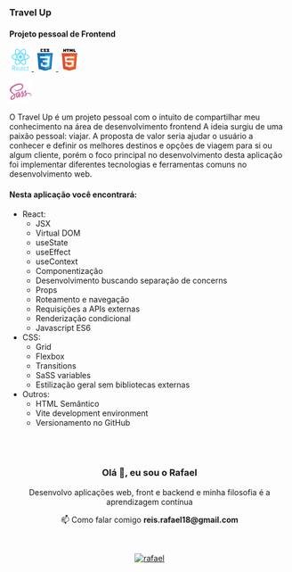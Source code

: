 <h3 align="left">Travel Up</h3>

<h4 align="left">Projeto pessoal de Frontend </h4>
<a href="https://reactjs.org/" target="_blank" rel="noreferrer"> <img src="https://raw.githubusercontent.com/devicons/devicon/master/icons/react/react-original-wordmark.svg" alt="react" width="40" height="40"/> </a><a href="https://www.w3schools.com/css/" target="_blank" rel="noreferrer"> <img src="https://raw.githubusercontent.com/devicons/devicon/master/icons/css3/css3-original-wordmark.svg" alt="css3" width="40" height="40"/> </a> <a href="https://www.w3.org/html/" target="_blank" rel="noreferrer"> <img src="https://raw.githubusercontent.com/devicons/devicon/master/icons/html5/html5-original-wordmark.svg" alt="html5" width="40" height="40"/> </a> </p><a href="https://sass-lang.com" target="_blank" rel="noreferrer"> <img src="https://raw.githubusercontent.com/devicons/devicon/master/icons/sass/sass-original.svg" alt="sass" width="40" height="40"/> </a> </p>

<p align="left"> O Travel Up é um projeto pessoal com o intuito de compartilhar meu conhecimento na área de desenvolvimento frontend
A ideia surgiu de uma paixão pessoal: viajar. A proposta de valor seria ajudar o usuário a conhecer e definir os melhores
destinos e opções de viagem para si ou algum cliente, porém o foco principal no desenvolvimento desta aplicação foi implementar
diferentes tecnologias e ferramentas comuns no desenvolvimento web.</p>

<h4 align="left">Nesta aplicação você encontrará:</h4>
<ul>
  <li>React:
<ul>
<li>JSX</li>
<li>Virtual DOM</li>
<li>useState</li>
<li>useEffect</li>
<li>useContext</li>
<li>Componentização</li>
<li>Desenvolvimento buscando separação de concerns</li>
<li>Props</li>
<li>Roteamento e navegação</li>
<li>Requisições a APIs externas</li>
<li>Renderização condicional</li>
<li>Javascript ES6</li>
</ul>
</li>

<li>CSS:
<ul>
<li>Grid</li>
<li>Flexbox</li>
<li>Transitions</li>
<li>SaSS variables</li>
<li>Estilização geral sem bibliotecas externas</li>
  </ul>
</li>
<li>
Outros:
  <ul>
<li>HTML Semântico</li>
<li>Vite development environment</li>
<li>Versionamento no GitHub</li>
    </ul>
</li>
</ul>
<br>
<br>
<h3 align="center">Olá 👋, eu sou o Rafael</h3>
<p align="center">Desenvolvo aplicações web, front e backend e minha filosofia é a aprendizagem contínua</p>
<p align="center"> 📫 Como falar comigo <b>reis.rafael18@gmail.com</b></p>
<br>
<p align="center"> <a href="https://linkedin.com/in/rafaelreisaraujo" target="blank"><img align="center" src="https://raw.githubusercontent.com/rahuldkjain/github-profile-readme-generator/master/src/images/icons/Social/linked-in-alt.svg" alt="rafael" height="24" width="32" /></a>
</p>


